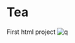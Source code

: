 # Tea
First html project
![q](https://user-images.githubusercontent.com/81587660/199391294-d41fdad0-a81f-4c9a-a0d2-48fb36d9b344.png)
